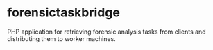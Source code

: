 # forensictaskbridge
PHP application for retrieving forensic analysis tasks from clients and distributing them to worker machines.
